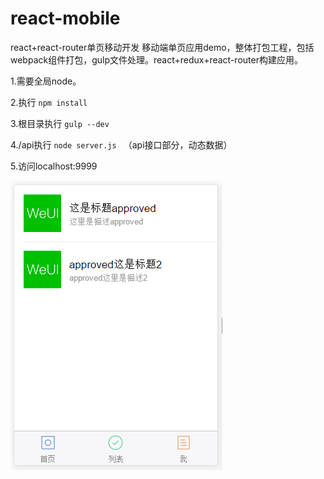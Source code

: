# react-mobile
react+react-router单页移动开发
移动端单页应用demo，整体打包工程，包括webpack组件打包，gulp文件处理。react+redux+react-router构建应用。


1.需要全局node。


2.执行
`npm install`


3.根目录执行
`gulp --dev`


4./api执行
`node server.js `
（api接口部分，动态数据）

5.访问localhost:9999


![screen](screen.png?v=1)
